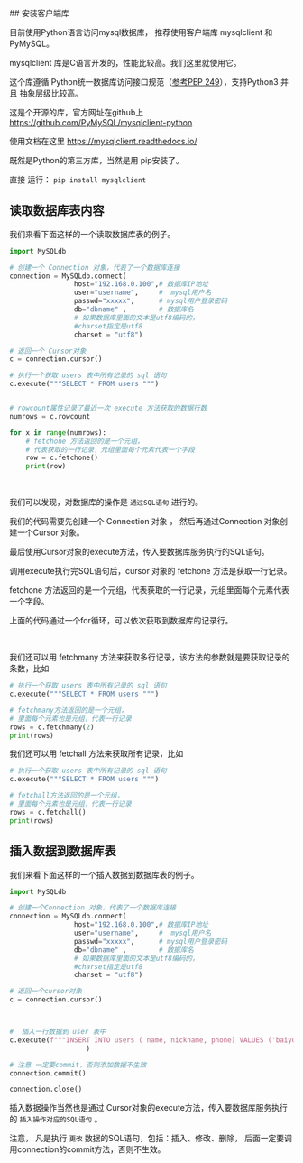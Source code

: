 
<br>
## 安装客户端库


目前使用Python语言访问mysql数据库， 推荐使用客户端库 mysqlclient 和 PyMySQL。

mysqlclient 库是C语言开发的，性能比较高。我们这里就使用它。


这个库遵循 Python统一数据库访问接口规范（[参考PEP 249](https://www.python.org/dev/peps/pep-0249/)），支持Python3 并且  抽象层级比较高。

这是个开源的库，官方网址在github上 https://github.com/PyMySQL/mysqlclient-python


使用文档在这里  https://mysqlclient.readthedocs.io/

既然是Python的第三方库，当然是用 pip安装了。

直接 运行： ```pip install mysqlclient``` 

<!-- 
为什么要指定版本==1.3.12？
因为mysqlclient 需要依赖一个c语言开发的库， 1.3.12版本安装包已经将c语言库编译好了，成为可执行代码库，就不需要安装时候编译了。

而最新版本很可能安装时还需要编译C语言库，就可能会出现下面的错误

```py
 C:\Program Files (x86)\Microsoft Visual Studio 14.0\VC\BIN\cl.exe /c /nologo /Ox /W3 /GL /DNDEBUG /MD -Dversion_info=(1,3,13,'final',0) -D__version__=1.3.13 "-IC:\Program Files (x86)\MySQL\MySQL Connector C 6.1\include" -Id:\tools\python36\include -Id:\tools\python36\include "-IC:\Program Files (x86)\Microsoft Visual Studio 14.0\VC\INCLUDE" "-IC:\Program Files (x86)\Windows Kits\10\include\10.0.10240.0\ucrt" "-IC:\Program Files (x86)\Windows Kits\10\include\10.0.10240.0\shared" "-IC:\Program Files (x86)\Windows Kits\10\include\10.0.10240.0\um" "-IC:\Program Files (x86)\Windows Kits\10\include\10.0.10240.0\winrt" /Tc_mysql.c /Fobuild\temp.win32-3.6\Release\_mysql.obj /Zl
    _mysql.c
    _mysql.c(29): fatal error C1083: Cannot open include file: 'mysql.h': No such file or directory
    error: command 'C:\\Program Files (x86)\\Microsoft Visual Studio 14.0\\VC\\BIN\\cl.exe' failed with exit status 2
``` -->


## 读取数据库表内容

我们来看下面这样的一个读取数据库表的例子。

```py
import MySQLdb

# 创建一个 Connection 对象，代表了一个数据库连接
connection = MySQLdb.connect(
                host="192.168.0.100",# 数据库IP地址  
                user="username",     #  mysql用户名
                passwd="xxxxx",      # mysql用户登录密码
                db="dbname" ,        # 数据库名
                # 如果数据库里面的文本是utf8编码的，
                #charset指定是utf8
                charset = "utf8")   

# 返回一个 Cursor对象
c = connection.cursor()

# 执行一个获取 users 表中所有记录的 sql 语句
c.execute("""SELECT * FROM users """)


# rowcount属性记录了最近一次 execute 方法获取的数据行数
numrows = c.rowcount

for x in range(numrows):
    # fetchone 方法返回的是一个元组，
    # 代表获取的一行记录，元组里面每个元素代表一个字段
    row = c.fetchone()
    print(row)
```

<br>

我们可以发现，对数据库的操作是 ```通过SQL语句``` 进行的。

我们的代码需要先创建一个 Connection 对象 ， 然后再通过Connection 对象创建一个Cursor 对象。

最后使用Cursor对象的execute方法，传入要数据库服务执行的SQL语句。

调用execute执行完SQL语句后，cursor 对象的 fetchone 方法是获取一行记录。

fetchone 方法返回的是一个元组，代表获取的一行记录，元组里面每个元素代表一个字段。

上面的代码通过一个for循环，可以依次获取到数据库的记录行。

<br>

我们还可以用 fetchmany 方法来获取多行记录，该方法的参数就是要获取记录的条数，比如

```py
# 执行一个获取 users 表中所有记录的 sql 语句
c.execute("""SELECT * FROM users """)

# fetchmany方法返回的是一个元组，
# 里面每个元素也是元组，代表一行记录
rows = c.fetchmany(2)
print(rows)
```

我们还可以用 fetchall 方法来获取所有记录，比如

```py
# 执行一个获取 users 表中所有记录的 sql 语句
c.execute("""SELECT * FROM users """)

# fetchall方法返回的是一个元组，
# 里面每个元素也是元组，代表一行记录
rows = c.fetchall()
print(rows)
```


## 插入数据到数据库表

我们来看下面这样的一个插入数据到数据库表的例子。


```py
import MySQLdb

# 创建一个Connection 对象，代表了一个数据库连接
connection = MySQLdb.connect(
                host="192.168.0.100",# 数据库IP地址  
                user="username",     #  mysql用户名
                passwd="xxxxx",      # mysql用户登录密码
                db="dbname" ,        # 数据库名
                # 如果数据库里面的文本是utf8编码的，
                #charset指定是utf8
                charset = "utf8")   

# 返回一个cursor对象
c = connection.cursor()



#  插入一行数据到 user 表中
c.execute(f"""INSERT INTO users ( name, nickname, phone) VALUES ('baiyueheiyu', '白月黑羽', '13312345678')"""
                   )

# 注意 一定要commit，否则添加数据不生效
connection.commit()

connection.close()

```

插入数据操作当然也是通过  Cursor对象的execute方法，传入要数据库服务执行的 ```插入操作对应的SQL语句``` 。

注意， 凡是执行 ```更改``` 数据的SQL语句，包括：插入、修改、删除， 后面一定要调用connection的commit方法，否则不生效。